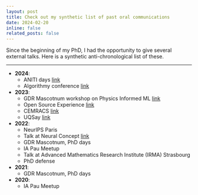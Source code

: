 ```yaml
---
layout: post
title: Check out my synthetic list of past oral communications
date: 2024-02-20
inline: false
related_posts: false
---
```


Since the beginning of my PhD, I had the opportunity to give several external talks. Here is a synthetic anti-chronological list of these.

---

* **2024**: 
    * ANITI days [link](https://www.linkedin.com/posts/aniti-toulouse_un-grand-succ%C3%A8s-pour-l%C3%A9dition-2024-des-activity-7268296799373639680-dhyu?utm_source=share&utm_medium=member_desktop)
    * Algorithmy conference [link](https://www.math.sk/alg2024/)
* **2023**: 
    * GDR Mascotnum workshop on Physics Informed ML [link](https://www.gdr-mascotnum.fr/dec23.html)
    * Open Source Experience [link](https://www.opensource-experience.com/)
    * CEMRACS [link](http://smai.emath.fr/cemracs/cemracs23/)
    * UQSay [link](https://www.uqsay.org/p/welcome.html)
* **2022**:
    * NeurIPS Paris
    * Talk at Neural Concept [link](https://www.neuralconcept.com/)
    * GDR Mascotnum, PhD days
    * IA Pau Meetup
    * Talk at Advanced Mathematics Research Institute (IRMA) Strasbourg
    * PhD defense
* **2021**:
    * GDR Mascotnum, PhD days
* **2020**:
    * IA Pau Meetup